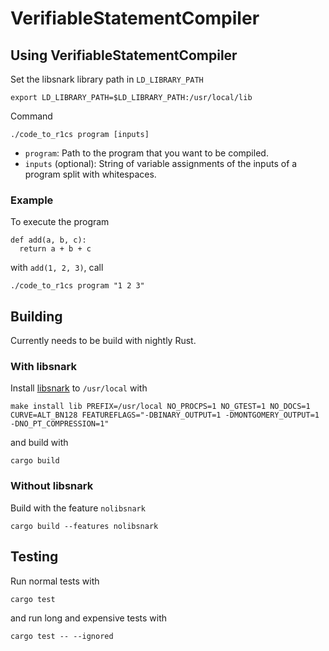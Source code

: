 # VerifiableStatementCompiler

## Using VerifiableStatementCompiler

Set the libsnark library path in `LD_LIBRARY_PATH`
```
export LD_LIBRARY_PATH=$LD_LIBRARY_PATH:/usr/local/lib
```

Command
```
./code_to_r1cs program [inputs]
```
- `program`: Path to the program that you want to be compiled.
- `inputs` (optional): String of variable assignments of the inputs of a program split with whitespaces.<br>

### Example

To execute the program
```
def add(a, b, c):
  return a + b + c
```
with `add(1, 2, 3)`, call
```
./code_to_r1cs program "1 2 3"
```

## Building

Currently needs to be build with nightly Rust.

### With libsnark

Install [libsnark](https://github.com/scipr-lab/libsnark) to `/usr/local` with
```
make install lib PREFIX=/usr/local NO_PROCPS=1 NO_GTEST=1 NO_DOCS=1 CURVE=ALT_BN128 FEATUREFLAGS="-DBINARY_OUTPUT=1 -DMONTGOMERY_OUTPUT=1 -DNO_PT_COMPRESSION=1"
```
and build with
```
cargo build
```

### Without libsnark
Build with the feature `nolibsnark`
```
cargo build --features nolibsnark
```

## Testing

Run normal tests with
```
cargo test
```
and run long and expensive tests with
```
cargo test -- --ignored
```
